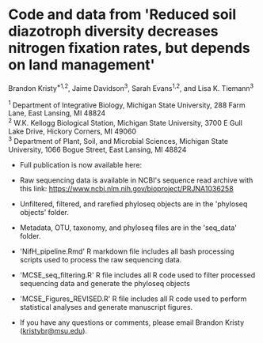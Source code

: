 # Code and data from 'Reduced soil diazotroph diversity decreases nitrogen fixation rates, but depends on land management'

Brandon Kristy<sup>*1,2</sup>, Jaime Davidson<sup>3</sup>, Sarah Evans<sup>1,2</sup>, and Lisa K. Tiemann<sup>3</sup>

<sup>1</sup> Department of Integrative Biology, Michigan State University, 288 Farm Lane, East Lansing, MI 48824 <br />
<sup>2</sup> W.K. Kellogg Biological Station, Michigan State University, 3700 E Gull Lake Drive, Hickory Corners, MI 49060 <br />
<sup>3</sup> Department of Plant, Soil, and Microbial Sciences, Michigan State University, 1066 Bogue Street, East Lansing, MI 48824 <br />

* Full publication is now available here: 
* Raw sequencing data is available in NCBI's sequence read archive with this link: https://www.ncbi.nlm.nih.gov/bioproject/PRJNA1036258
* Unfiltered, filtered, and rarefied phyloseq objects are in the 'phyloseq objects'  folder.
* Metadata, OTU, taxonomy, and phyloseq files are in the 'seq_data' folder.
* 'NifH_pipeline.Rmd' R markdown file includes all bash processing scripts used to process the raw sequencing data.
* 'MCSE_seq_filtering.R' R file includes all R code used to filter processed sequencing data and generate the phyloseq objects
* 'MCSE_Figures_REVISED.R' R file includes all R code used to perform statistical analyses and generate manuscript figures. 


* If you have any questions or comments, please email Brandon Kristy (kristybr@msu.edu).

